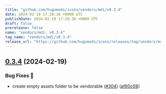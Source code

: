```yaml
---
title: "github.com/hugomods/icons/vendors/mdi/v0.3.4"
date: 2024-02-19 17:28:18 +0000 UTC
publishDate: 2024-02-19 17:28:30 +0000 UTC
draft: false
prerelease: false
name: "vendors/mdi: v0.3.4"
tag_name: "vendors/mdi/v0.3.4"
release_url: "https://github.com/hugomods/icons/releases/tag/vendors/mdi/v0.3.4"
---
```


## [0.3.4](https://github.com/hugomods/icons/compare/vendors/mdi/v0.3.3...vendors/mdi/v0.3.4) (2024-02-19)


### Bug Fixes 🐞

* create empty assets folder to be vendorable ([#304](https://github.com/hugomods/icons/issues/304)) ([af60c08](https://github.com/hugomods/icons/commit/af60c08eae72bc49233703dfb5ad3f305169e953))
